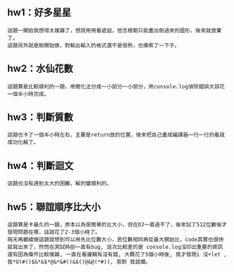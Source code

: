 ## hw1：好多星星
    這題一開始我想得太複雜了，想說用用看遞迴，但怎樣都只能畫出倒過來的圖形，後來就放棄了。
    這題另外就是剛開始做，對輸出輸入的格式還不是很熟，也摸索了一下子。

## hw2：水仙花數
    這題算是比較順利的一題，用簡化法分成一小部分一小部分，用console.log偵除錯誤大該花一個半小時完成。

## hw3：判斷質數
    這題也卡了一個半小時左右，主要是return放的位置，後來把自己畫成編譯器一行一行的看就成功化解了。
## hw4：判斷迴文
    這題也沒有遇到太大的困難，解的蠻順利的。
## hw5：聯誼順序比大小
    這題算是卡最久的一題，原本以為很簡單的比大小，但在OJ一直過不了，後來試了512位數後才發現問題在哪，這就花了2-3個小時了。
    隔天再繼續做這題就想到可以用先比位數大小，若位數相同再從最大開始比，code其實也很快就寫出來了，然而在測試時卻一直有bug, 這次比較差的是 console.log沒印出重要的資訊 還有因為條件比較複雜, 一直在看邏輯有沒有錯, 大概花了5個小時後, 我才發現i 沒+let , 我*U(#()$&*&$*@&*&#()&$()@&@(*#)), 恩對 我就爛。
